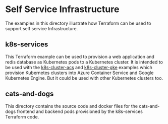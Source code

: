 # Self Service Infrastructure
The examples in this directory illustrate how Terraform can be used to support self service Infrastructure.

## k8s-services
This Terraform example can be used to provision a web application and redis database as Kubernetes pods to a Kubernetes cluster.  It is intended to be used with the [k8s-cluster-acs](../infrastructure-as-code/k8s-cluster-acs) and [k8s-cluster-gke](../infrastructure-as-code/k8s-cluster-gke) examples which provision Kubernetes clusters into Azure Container Service and Google Kubernetes Engine. But it could be used with other Kubernetes clusters too.

## cats-and-dogs
This directory contains the source code and docker files for the cats-and-dogs frontend and backend pods provisioned by the k8s-services Terraform code.  
